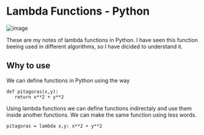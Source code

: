 # Lambda Functions - Python
![image](https://user-images.githubusercontent.com/84158231/203089233-08d733a1-4843-45b9-be51-ef3be5817447.png)

These are my notes of lambda functions in Python. I have seen this function beeing used in different algorithms, so I have dicided to understand it. 

## Why to use

We can define functions in Python using the way
 ```
 def pitagoras(x,y):
    return x**2 + y**2
 
 ```
Using lambda functions we can define functions indirectaly and use them inside another functions. We can make the same function using less words.

```
pitagoras = lambda x,y: x**2 + y**2
```
